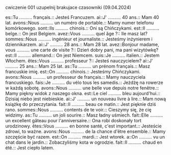 cwiczenie 001 uzupelnij brakujace czasowniki (09.04.2024)

es::Tu .......... français.:: Jesteś Francuzem.
ai::J' .......... 40 ans.:: Mam 40 lat.
avons::Nous .......... un numéro de portable.:: Mamy numer telefonu komórkowego.
sont::Ils .......... chinois.:: Oni są Chińczykami.
est::Il .......... belge.:: On jest Belgiem.
avez::Vous .......... quel âge ?:: Ile masz lat?
sommes::Nous .......... ingénieur et journaliste.:: Jesteśmy inżynierem i dziennikarzem.
ai::J' .......... 28 ans.:: Mam 28 lat.
avez::Bonjour madame, vous .......... une carte de visite ?:: Dzień dobry pani, ma pani wizytówkę?
est::Il .......... allemand.:: On jest Niemcem.
suis::Je .......... italien.:: Jestem Włochem.
êtes::Vous .......... professeur ?:: Jesteś nauczycielem?
ai::J' .......... 25 ans.:: Mam 25 lat.
as::Tu .......... un prénom français.:: Masz francuskie imię.
est::On .......... chinois.:: Jesteśmy Chińczykami.
avons::Nous .......... un professeur de français.:: Mamy nauczyciela francuskiego.
fais::Je .......... du vélo tous les samedis.:: Jeżdżę na rowerze w każdą sobotę.
avons::Nous .......... une belle vue depuis notre fenêtre.:: Mamy piękny widok z naszego okna.
est::Le ciel .......... bleu aujourd'hui.:: Dzisiaj niebo jest niebieskie.
ai::J' .......... un nouveau livre à lire.:: Mam nową książkę do przeczytania.
fait::Il .......... beau ce matin.:: Jest pięknie dziś rano.
sommes::Nous .......... contents de te voir.:: Cieszymy się, że cię widzimy.
as::Tu .......... un joli sourire.:: Masz ładny uśmiech.
fait::Elle .......... un excellent gâteau pour l'anniversaire.:: Ona robi doskonały tort urodzinowy.
êtes::Vous .......... en bonne santé, c'est important.:: Jesteście zdrowi, to ważne.
avons::Nous .......... de la chance d'être ensemble.:: Mamy szczęście być razem.
est::On .......... mardi.:: Jest wtorek.
a::On .......... vu un chat dans le jardin.:: Zobaczyliśmy kota w ogrodzie.
fait::Il .......... chaud en été.:: Jest ciepło latem.
